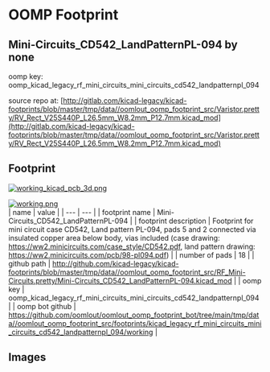 # OOMP Footprint  
## Mini-Circuits_CD542_LandPatternPL-094  by none  
  
oomp key: oomp_kicad_legacy_rf_mini_circuits_mini_circuits_cd542_landpatternpl_094  
  
source repo at: [http://gitlab.com/kicad-legacy/kicad-footprints/blob/master/tmp/data//oomlout_oomp_footprint_src/Varistor.pretty/RV_Rect_V25S440P_L26.5mm_W8.2mm_P12.7mm.kicad_mod](http://gitlab.com/kicad-legacy/kicad-footprints/blob/master/tmp/data//oomlout_oomp_footprint_src/Varistor.pretty/RV_Rect_V25S440P_L26.5mm_W8.2mm_P12.7mm.kicad_mod)  
## Footprint  
  
[![working_kicad_pcb_3d.png](working_kicad_pcb_3d_600.png)](working_kicad_pcb_3d.png)  
  
[![working.png](working_600.png)](working.png)  
| name | value | 
| --- | --- | 
| footprint name | Mini-Circuits_CD542_LandPatternPL-094 | 
| footprint description | Footprint for mini circuit case CD542, Land pattern PL-094, pads 5 and 2 connected via insulated copper area below body, vias included (case drawing: https://ww2.minicircuits.com/case_style/CD542.pdf, land pattern drawing: https://ww2.minicircuits.com/pcb/98-pl094.pdf) | 
| number of pads | 18 | 
| github path | http://github.com/kicad-legacy/kicad-footprints/blob/master/tmp/data//oomlout_oomp_footprint_src/RF_Mini-Circuits.pretty/Mini-Circuits_CD542_LandPatternPL-094.kicad_mod | 
| oomp key | oomp_kicad_legacy_rf_mini_circuits_mini_circuits_cd542_landpatternpl_094 | 
| oomp bot github | https://github.com/oomlout/oomlout_oomp_footprint_bot/tree/main/tmp/data//oomlout_oomp_footprint_src/footprints/kicad_legacy_rf_mini_circuits_mini_circuits_cd542_landpatternpl_094/working | 
## Images  
